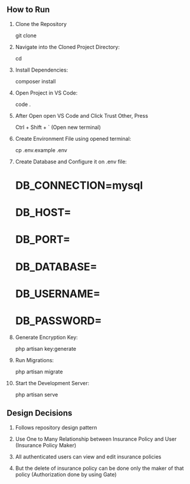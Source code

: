 ## How to Run

1. Clone the Repository

    git clone <repository-url>

2. Navigate into the Cloned Project Directory:

    cd <project-name>

3. Install Dependencies:

    composer install

4. Open Project in VS Code:

    code .

5. After Open open VS Code and Click Trust Other, Press

    Ctrl + Shift + ` (Open new terminal)

6. Create Environment File using opened terminal:

   cp .env.example .env

7. Create Database and Configure it on .env file:

    # DB_CONNECTION=mysql
    # DB_HOST=
    # DB_PORT=
    # DB_DATABASE=
    # DB_USERNAME=
    # DB_PASSWORD=

8. Generate Encryption Key:

   php artisan key:generate

9. Run Migrations:

    php artisan migrate

10. Start the Development Server:

    php artisan serve


## Design Decisions

1. Follows repository design pattern

2. Use One to Many Relationship between Insurance Policy and User (Insurance Policy Maker)

3. All authenticated users can view and edit insurance policies

4. But the delete of insurance policy can be done only the maker of that policy (Authorization done by using Gate)





